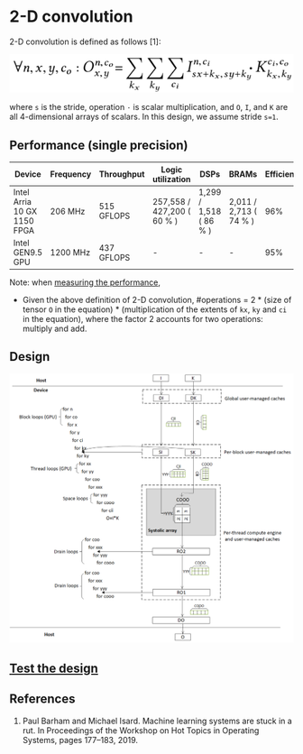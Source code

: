 # 2-D convolution

2-D convolution is defined as follows [1]:

![2dconv-original-equation](figures/conv-equation.png) 

where `s` is the stride, operation `·` is scalar multiplication, and `O`, `I`, and `K` are all 4-dimensional arrays of scalars.  In this design, we assume  stride `s=1`.  

## Performance (single precision)

| Device | Frequency | Throughput | Logic utilization | DSPs | BRAMs | Efficiency | Tensor Sizes | Device compiler |
| ------ | --------- | ------ | --------- | ---- | ----- | -------------- | ----- | -------------- |
| Intel Arria 10 GX 1150 FPGA | 206 MHz | 515 GFLOPS | 257,558 / 427,200 ( 60 % ) | 1,299 / 1,518 ( 86 % ) | 2,011 / 2,713 ( 74 % ) | 96%   | I(64,256,1x60+3,1x60+3) * K(256,256,3,3) | aoc 19.4.0 |
| Intel GEN9.5 GPU | 1200 MHz | 437 GFLOPS | - | - | - | 95%   | I(64,256,1x64+3,1x64+3) * K(256,256,3,3) | CM Dev Package 20200119 |

Note: when [measuring the performance](../README.md#Performance-metrics),

- Given the above definition of 2-D convolution, #operations =  2 * (size of tensor `O` in the equation) * (multiplication of the extents of `kx`, `ky` and `ci` in the equation), where the factor 2 accounts for two operations: multiply and add.

## Design

![Design](figures/conv-design.png)

## [Test the design](../../../../README.md#Performance-tests)

## References

1. Paul Barham and Michael Isard. Machine learning systems are stuck in a rut. In Proceedings of the Workshop on Hot Topics in Operating Systems, pages 177–183, 2019.  
